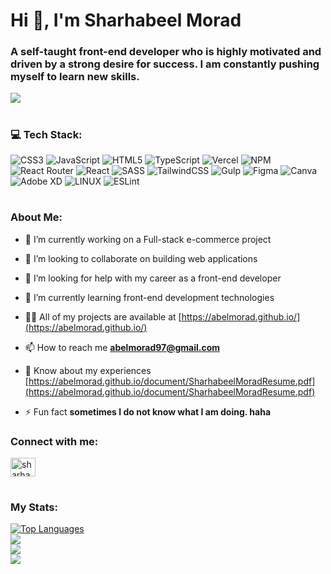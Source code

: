 <h1 align="left">Hi 👋, I'm Sharhabeel Morad</h1>
<h3 align="left">A self-taught front-end developer who is highly motivated and driven by a strong desire for success. I am constantly pushing myself to learn new skills.</h3>

[![](https://visitcount.itsvg.in/api?id=abelmorad&icon=5&color=0)](https://visitcount.itsvg.in)

# <h3>💻 Tech Stack:</h3>
![CSS3](https://img.shields.io/badge/css3-%231572B6.svg?style=for-the-badge&logo=css3&logoColor=white) ![JavaScript](https://img.shields.io/badge/javascript-%23323330.svg?style=for-the-badge&logo=javascript&logoColor=%23F7DF1E) ![HTML5](https://img.shields.io/badge/html5-%23E34F26.svg?style=for-the-badge&logo=html5&logoColor=white) ![TypeScript](https://img.shields.io/badge/typescript-%23007ACC.svg?style=for-the-badge&logo=typescript&logoColor=white) ![Vercel](https://img.shields.io/badge/vercel-%23000000.svg?style=for-the-badge&logo=vercel&logoColor=white) ![NPM](https://img.shields.io/badge/NPM-%23000000.svg?style=for-the-badge&logo=npm&logoColor=white) ![React Router](https://img.shields.io/badge/React_Router-CA4245?style=for-the-badge&logo=react-router&logoColor=white) ![React](https://img.shields.io/badge/react-%2320232a.svg?style=for-the-badge&logo=react&logoColor=%2361DAFB) ![SASS](https://img.shields.io/badge/SASS-hotpink.svg?style=for-the-badge&logo=SASS&logoColor=white) ![TailwindCSS](https://img.shields.io/badge/tailwindcss-%2338B2AC.svg?style=for-the-badge&logo=tailwind-css&logoColor=white) ![Gulp](https://img.shields.io/badge/GULP-%23CF4647.svg?style=for-the-badge&logo=gulp&logoColor=white) 	![Figma](https://img.shields.io/badge/figma-%23F24E1E.svg?style=for-the-badge&logo=figma&logoColor=white) ![Canva](https://img.shields.io/badge/Canva-%2300C4CC.svg?style=for-the-badge&logo=Canva&logoColor=white) ![Adobe XD](https://img.shields.io/badge/Adobe%20XD-470137?style=for-the-badge&logo=Adobe%20XD&logoColor=#FF61F6) ![LINUX](https://img.shields.io/badge/Linux-FCC624?style=for-the-badge&logo=linux&logoColor=black) ![ESLint](https://img.shields.io/badge/ESLint-4B3263?style=for-the-badge&logo=eslint&logoColor=white)

# <h3>About Me:</h3>
- 🔭 I’m currently working on a Full-stack e-commerce project

- 👯 I’m looking to collaborate on building web applications

- 🤝 I’m looking for help with my career as a front-end developer

- 🌱 I’m currently learning front-end development technologies

- 👨‍💻 All of my projects are available at [https://abelmorad.github.io/](https://abelmorad.github.io/)

- 📫 How to reach me **abelmorad97@gmail.com**

- 📄 Know about my experiences [https://abelmorad.github.io/document/SharhabeelMoradResume.pdf](https://abelmorad.github.io/document/SharhabeelMoradResume.pdf)

- ⚡ Fun fact **sometimes I do not know what I am doing. haha**

<h3 align="left">Connect with me:</h3>
<p align="left">
<a href="https://linkedin.com/in/sharhabeel-morad" target="blank"><img align="center" src="https://raw.githubusercontent.com/rahuldkjain/github-profile-readme-generator/master/src/images/icons/Social/linked-in-alt.svg" alt="sharhabeel-morad" height="30" width="40" /></a>
</p>

# <h3>My Stats:</h3>
[![Top Languages](https://github-readme-stats.vercel.app/api/top-langs/?username=abelmorad&show_icons&theme=midnight-purple)](https://github.com/abelmorad/github-readme-stats)<br/>
![](https://github-readme-stats.vercel.app/api/top-langs/?username=abelmorad&theme=midnight-purple&hide_border=false&include_all_commits=true&count_private=false&layout=compact)<br/>
![](https://github-readme-stats.vercel.app/api?username=abelmorad&show_icons=true&theme=midnight-purple)<br/>
![](https://github-readme-streak-stats.herokuapp.com/?user=abelmorad&theme=midnight-purple&hide_border=false)




